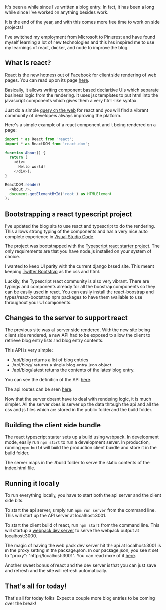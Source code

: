 It's been a while since I've written a blog entry.  In fact, it has been a long while since I've worked on anything besides work.

It is the end of the year, and with this comes more free time to work on side projects!

I've switched my employment from Microsoft to Pinterest and have found myself learning a lot of new technologies and this has inspired me to use my learnings of react, docker, and node to improve the blog.

## What is react?

React is the new hotness out of Facebook for client side rendering of web pages.  You can read up on its page [here](https://reactjs.org/).

Basically, it allows writing component based declaritive UIs which separate business logic from the rendering.  It uses jsx templates to put html into the javascript components which gives them a very html-like syntax.

Just do a simple [query on the web](https://www.bing.com/search?q=reactjs) for react and you will find a vibrant community of developers always improving the platform.

Here's a simple example of a react component and it being rendered on a page:

```javascript
import * as React from 'react';
import * as ReactDOM from 'react-dom';

function About() {
  return (
    <div>
      Hello world!
    </div>);
}

ReactDOM.render(
  <About />,
  document.getElementById('root') as HTMLElement
);
```

## Bootstrapping a react typescript project

I've updated the blog site to use react and typescript to do the rendering.  This allows strong typing of the components and has a very nice auto complete experience in [Visual Studio Code](https://code.visualstudio.com/).

The project was bootstrapped with the [Typescript react starter project](https://github.com/Microsoft/TypeScript-React-Starter).  The only requirements are that you have node.js installed on your system of choice.

I wanted to keep UI parity with the current django based site.  This meant keeping [Twitter Bootstrap](http://getbootstrap.com/) as the css and html.

Luckily, the Typescript react community is also very vibrant.  There are typings and components already for all the boostrap components so they can be easily used in react.  You can easily install the react-boostrap and types/react-bootstrap npm packages to have them available to use throughout your UI components.

## Changes to the server to support react

The previous site was all server side rendered.  With the new site being client side rendered, a new API had to be exposed to allow the client to retrieve blog entry lists and blog entry contents.

This API is very simple:
- /api/blog returns a list of blog entries
- /api/blog/<slug> returns a single blog entry json object.
- /api/blog/latest returns the contents of the latest blog entry.

You can see the definition of the API [here](https://github.com/eliakaris/blog/blob/master/server/controllers/api.js).

The api routes can be seen [here](https://github.com/eliakaris/blog/blob/master/server/routes.js).

Now that the server doesnt have to deal with rendering logic, it is much simpler.  All the server does is server up the data through the api and all the css and js files which are stored in the public folder and the build folder.

## Building the client side bundle

The react typescript starter sets up a build using webpack.  In development mode, easily run `npm start` to run a development server.  In production, running `npm build` will build the production client bundle and store it in the build folder.

The server maps in the ./build folder to serve the static contents of the index.html file.

## Running it locally

To run everything locally, you have to start both the api server and the client side bits.

To start the api server, simply run `npm run server` from the command line.  This will start up the API server at localhost:3001.

To start the client build of react, run `npm start` from the command line.  This will startup a [webpack dev server](https://webpack.github.io/docs/webpack-dev-server.html) to serve the webpack output at localhost:3000.

The magic of having the web pack dev server hit the api at localhost:3001 is in the proxy setting in the package.json.  In our package.json, you see it set to "proxy": "http://localhost:3001".  You can read more of it [here](https://webpack.github.io/docs/webpack-dev-server.html#proxy).

Another sweet bonus of react and the dev server is that you can just save and refresh and the site will refresh automatically.

## That's all for today!

That's all for today folks.  Expect a couple more blog entries to be coming over the break!

